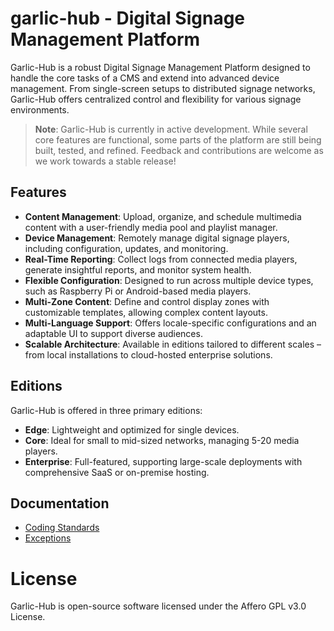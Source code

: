 # garlic-hub - Digital Signage Management Platform

Garlic-Hub is a robust Digital Signage Management Platform designed to handle the core tasks of a CMS and extend into advanced device management. From single-screen setups to distributed signage networks, Garlic-Hub offers centralized control and flexibility for various signage environments.

> **Note**: Garlic-Hub is currently in active development. While several core features are functional, some parts of the platform are still being built, tested, and refined. Feedback and contributions are welcome as we work towards a stable release!


## Features

- **Content Management**: Upload, organize, and schedule multimedia content with a user-friendly media pool and playlist manager.
- **Device Management**: Remotely manage digital signage players, including configuration, updates, and monitoring.
- **Real-Time Reporting**: Collect logs from connected media players, generate insightful reports, and monitor system health.
- **Flexible Configuration**: Designed to run across multiple device types, such as Raspberry Pi or Android-based media players.
- **Multi-Zone Content**: Define and control display zones with customizable templates, allowing complex content layouts.
- **Multi-Language Support**: Offers locale-specific configurations and an adaptable UI to support diverse audiences.
- **Scalable Architecture**: Available in editions tailored to different scales – from local installations to cloud-hosted enterprise solutions.

## Editions

Garlic-Hub is offered in three primary editions:
- **Edge**: Lightweight and optimized for single devices.
- **Core**: Ideal for small to mid-sized networks, managing 5-20 media players.
- **Enterprise**: Full-featured, supporting large-scale deployments with comprehensive SaaS or on-premise hosting.

## Documentation
- [Coding Standards](docs%2Fcoding-standards.md)
- [Exceptions](docs%2Fexceptions.md)

# License
Garlic-Hub is open-source software licensed under the Affero GPL v3.0 License.